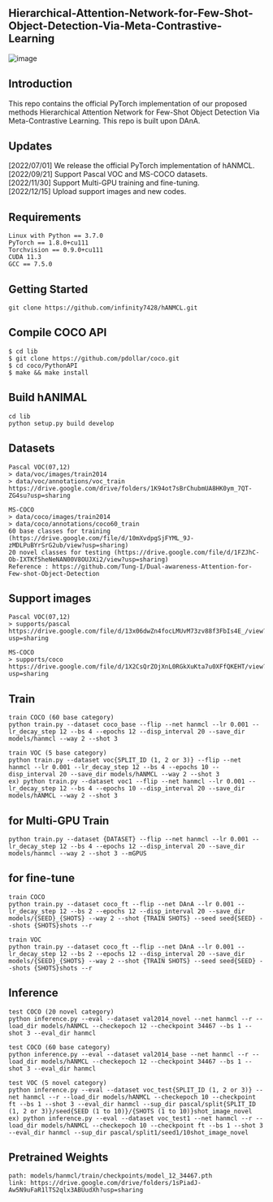 ## Hierarchical-Attention-Network-for-Few-Shot-Object-Detection-Via-Meta-Contrastive-Learning
![image](https://user-images.githubusercontent.com/59869350/207762476-2005a476-431b-4e4f-9c43-4f3a14eb80b5.png)



## Introduction
This repo contains the official PyTorch implementation of our proposed methods Hierarchical Attention Network for Few-Shot Object Detection Via Meta-Contrastive Learning.
This repo is built upon DAnA.

## Updates
[2022/07/01] We release the official PyTorch implementation of hANMCL.  
[2022/09/21] Support Pascal VOC and MS-COCO datasets.  
[2022/11/30] Support Multi-GPU training and fine-tuning.  
[2022/12/15] Upload support images and new codes.

## Requirements
<pre><code>Linux with Python == 3.7.0
PyTorch == 1.8.0+cu111
Torchvision == 0.9.0+cu111
CUDA 11.3
GCC == 7.5.0</code></pre>

## Getting Started
<pre><code>git clone https://github.com/infinity7428/hANMCL.git</code></pre>

## Compile COCO API
<pre><code>$ cd lib
$ git clone https://github.com/pdollar/coco.git 
$ cd coco/PythonAPI
$ make && make install</code></pre>


## Build hANIMAL
<pre><code>cd lib
python setup.py build develop</code></pre>

## Datasets
<pre><code>Pascal VOC(07,12)
> data/voc/images/train2014
> data/voc/annotations/voc_train
https://drive.google.com/drive/folders/1K94ot7sBrChubmUA8HK0ym_7QT-ZG4su?usp=sharing

MS-COCO
> data/coco/images/train2014
> data/coco/annotations/coco60_train
60 base classes for training (https://drive.google.com/file/d/10mXvdpgSjFYML_9J-zMDLPuBYrSrG2ub/view?usp=sharing)
20 novel classes for testing (https://drive.google.com/file/d/1FZJhC-Ob-IXTKf5heNeNAN00V8OUJXi2/view?usp=sharing)
Reference : https://github.com/Tung-I/Dual-awareness-Attention-for-Few-shot-Object-Detection
</code></pre>

## Support images
<pre><code>Pascal VOC(07,12)
> supports/pascal
https://drive.google.com/file/d/13x06dwZn4focLMUvM73zv88f3FbIs4E_/view?usp=sharing

MS-COCO
> supports/coco
https://drive.google.com/file/d/1X2CsQrZOjXnL0RGkXuKta7u0XFfQKEHT/view?usp=sharing
</code></pre>

## Train
<pre><code>train COCO (60 base category)
python train.py --dataset coco_base --flip --net hanmcl --lr 0.001 --lr_decay_step 12 --bs 4 --epochs 12 --disp_interval 20 --save_dir models/hanmcl --way 2 --shot 3

train VOC (5 base category)
python train.py --dataset voc{SPLIT_ID (1, 2 or 3)} --flip --net hanmcl --lr 0.001 --lr_decay_step 12 --bs 4 --epochs 10 --disp_interval 20 --save_dir models/hANMCL --way 2 --shot 3
ex) python train.py --dataset voc1 --flip --net hanmcl --lr 0.001 --lr_decay_step 12 --bs 4 --epochs 10 --disp_interval 20 --save_dir models/hANMCL --way 2 --shot 3</code></pre>

## for Multi-GPU Train
<pre><code>python train.py --dataset {DATASET} --flip --net hanmcl --lr 0.001 --lr_decay_step 12 --bs 4 --epochs 12 --disp_interval 20 --save_dir models/hanmcl --way 2 --shot 3 --mGPUS
</code></pre>


## for fine-tune
<pre><code>train COCO
python train.py --dataset coco_ft --flip --net DAnA --lr 0.001 --lr_decay_step 12 --bs 2 --epochs 12 --disp_interval 20 --save_dir models/{SEED}_{SHOTS} --way 2 --shot {TRAIN SHOTS} --seed seed{SEED} --shots {SHOTS}shots --r

train VOC
python train.py --dataset coco_ft --flip --net DAnA --lr 0.001 --lr_decay_step 12 --bs 2 --epochs 12 --disp_interval 20 --save_dir models/{SEED}_{SHOTS} --way 2 --shot {TRAIN SHOTS} --seed seed{SEED} --shots {SHOTS}shots --r
</code></pre>


## Inference
<pre><code>test COCO (20 novel category)
python inference.py --eval --dataset val2014_novel --net hanmcl --r --load_dir models/hANMCL --checkepoch 12 --checkpoint 34467 --bs 1 --shot 3 --eval_dir hanmcl

test COCO (60 base category)
python inference.py --eval --dataset val2014_base --net hanmcl --r --load_dir models/hANMCL --checkepoch 12 --checkpoint 34467 --bs 1 --shot 3 --eval_dir hanmcl

test VOC (5 novel category)
python inference.py --eval --dataset voc_test{SPLIT_ID (1, 2 or 3)} --net hanmcl --r --load_dir models/hANMCL --checkepoch 10 --checkpoint ft --bs 1 --shot 3 --eval_dir hanmcl --sup_dir pascal/split{SPLIT_ID (1, 2 or 3)}/seed{SEED (1 to 10)}/{SHOTS (1 to 10)}shot_image_novel
ex) python inference.py --eval --dataset voc_test1 --net hanmcl --r --load_dir models/hANMCL --checkepoch 10 --checkpoint ft --bs 1 --shot 3 --eval_dir hanmcl --sup_dir pascal/split1/seed1/10shot_image_novel
</code></pre>

## Pretrained Weights
<pre><code>path: models/hanmcl/train/checkpoints/model_12_34467.pth  
link: https://drive.google.com/drive/folders/1sPiadJ-Aw5N9uFaR1lTS2qlx3ABUudXh?usp=sharing</code></pre>
